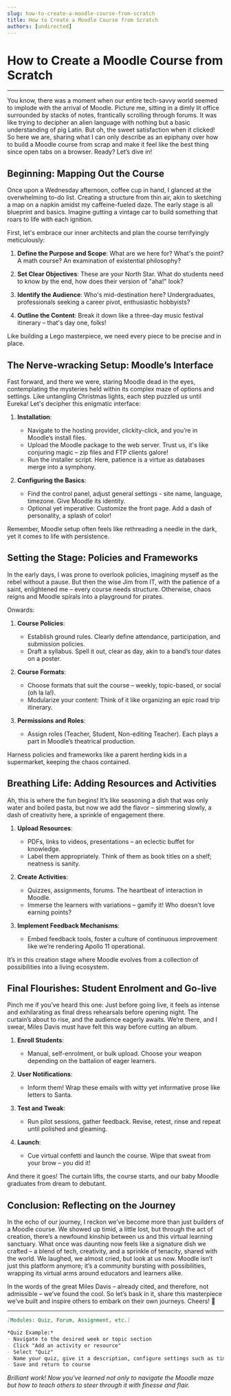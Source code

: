 ```yaml
---
slug: how-to-create-a-moodle-course-from-scratch
title: How to Create a Moodle Course from Scratch
authors: [undirected]
---
```



# How to Create a Moodle Course from Scratch

---

You know, there was a moment when our entire tech-savvy world seemed to implode with the arrival of Moodle. Picture me, sitting in a dimly lit office surrounded by stacks of notes, frantically scrolling through forums. It was like trying to decipher an alien language with nothing but a basic understanding of pig Latin. But oh, the sweet satisfaction when it clicked! So here we are, sharing what I can only describe as an epiphany over how to build a Moodle course from scrap and make it feel like the best thing since open tabs on a browser. Ready? Let’s dive in!

## Beginning: Mapping Out the Course

Once upon a Wednesday afternoon, coffee cup in hand, I glanced at the overwhelming to-do list. Creating a structure from thin air, akin to sketching a map on a napkin amidst my caffeine-fueled daze. The early stage is all blueprint and basics. Imagine gutting a vintage car to build something that roars to life with each ignition. 

First, let's embrace our inner architects and plan the course terrifyingly meticulously:

1. **Define the Purpose and Scope**: What are we here for? What's the point? A math course? An examination of existential philosophy?

2. **Set Clear Objectives**: These are your North Star. What do students need to know by the end, how does their version of "aha!" look?

3. **Identify the Audience**: Who's mid-destination here? Undergraduates, professionals seeking a career pivot, enthusiastic hobbyists?

4. **Outline the Content**: Break it down like a three-day music festival itinerary – that's day one, folks!

Like building a Lego masterpiece, we need every piece to be precise and in place. 

## The Nerve-wracking Setup: Moodle’s Interface

Fast forward, and there we were, staring Moodle dead in the eyes, contemplating the mysteries held within its complex maze of options and settings. Like untangling Christmas lights, each step puzzled us until Eureka! Let's decipher this enigmatic interface:

1. **Installation**:
   - Navigate to the hosting provider, clickity-click, and you’re in Moodle’s install files. 
   - Upload the Moodle package to the web server. Trust us, it's like conjuring magic – zip files and FTP clients galore!
   - Run the installer script. Here, patience is a virtue as databases merge into a symphony.

2. **Configuring the Basics**: 
   - Find the control panel, adjust general settings - site name, language, timezone. Give Moodle its identity.
   - Optional yet imperative: Customize the front page. Add a dash of personality, a splash of color!

Remember, Moodle setup often feels like rethreading a needle in the dark, yet it comes to life with persistence.

## Setting the Stage: Policies and Frameworks

In the early days, I was prone to overlook policies, imagining myself as the rebel without a pause. But then the wise Jim from IT, with the patience of a saint, enlightened me – every course needs structure. Otherwise, chaos reigns and Moodle spirals into a playground for pirates.

Onwards:

1. **Course Policies**:
   - Establish ground rules. Clearly define attendance, participation, and submission policies.
   - Draft a syllabus. Spell it out, clear as day, akin to a band’s tour dates on a poster.

2. **Course Formats**:
   - Choose formats that suit the course – weekly, topic-based, or social (oh la la!).
   - Modularize your content: Think of it like organizing an epic road trip itinerary.

3. **Permissions and Roles**:
   - Assign roles (Teacher, Student, Non-editing Teacher). Each plays a part in Moodle’s theatrical production.

Harness policies and frameworks like a parent herding kids in a supermarket, keeping the chaos contained.

## Breathing Life: Adding Resources and Activities

Ah, this is where the fun begins! It’s like seasoning a dish that was only water and boiled pasta, but now we add the flavor – simmering slowly, a dash of creativity here, a sprinkle of engagement there. 

1. **Upload Resources**:
   - PDFs, links to videos, presentations – an eclectic buffet for knowledge.
   - Label them appropriately. Think of them as book titles on a shelf; neatness is sanity. 

2. **Create Activities**:
   - Quizzes, assignments, forums. The heartbeat of interaction in Moodle.
   - Immerse the learners with variations – gamify it! Who doesn't love earning points?

3. **Implement Feedback Mechanisms**:
   - Embed feedback tools, foster a culture of continuous improvement like we’re rendering Apollo 11 operational.

It’s in this creation stage where Moodle evolves from a collection of possibilities into a living ecosystem.

## Final Flourishes: Student Enrolment and Go-live

Pinch me if you’ve heard this one: Just before going live, it feels as intense and exhilarating as final dress rehearsals before opening night. The curtain’s about to rise, and the audience eagerly awaits. We’re there, and I swear, Miles Davis must have felt this way before cutting an album.

1. **Enroll Students**:
   - Manual, self-enrolment, or bulk upload. Choose your weapon depending on the battalion of eager learners.

2. **User Notifications**:
   - Inform them! Wrap these emails with witty yet informative prose like letters to Santa.

3. **Test and Tweak**:
   - Run pilot sessions, gather feedback. Revise, retest, rinse and repeat until polished and gleaming.

4. **Launch**:
   - Cue virtual confetti and launch the course. Wipe that sweat from your brow – you did it!

And there it goes! The curtain lifts, the course starts, and our baby Moodle graduates from dream to debutant.

## Conclusion: Reflecting on the Journey

In the echo of our journey, I reckon we’ve become more than just builders of a Moodle course. We showed up timid, a little lost, but through the act of creation, there’s a newfound kinship between us and this virtual learning sanctuary. What once was daunting now feels like a signature dish we crafted – a blend of tech, creativity, and a sprinkle of tenacity, shared with the world. We laughed, we almost cried, but look at us now. Moodle isn’t just this platform anymore; it’s a community bursting with possibilities, wrapping its virtual arms around educators and learners alike.

In the words of the great Miles Davis – already cited, and therefore, not admissible – we’ve found the cool. So let’s bask in it, share this masterpiece we’ve built and inspire others to embark on their own journeys. Cheers! 🥂

---

```markdown
[Modules: Quiz, Forum, Assignment, etc.]

*Quiz Example:*
- Navigate to the desired week or topic section
- Click "Add an activity or resource"
- Select "Quiz"
- Name your quiz, give it a description, configure settings such as timing, grade, and layout
- Save and return to course

```

*Brilliant work! Now you've learned not only to navigate the Moodle maze but how to teach others to steer through it with finesse and flair.*